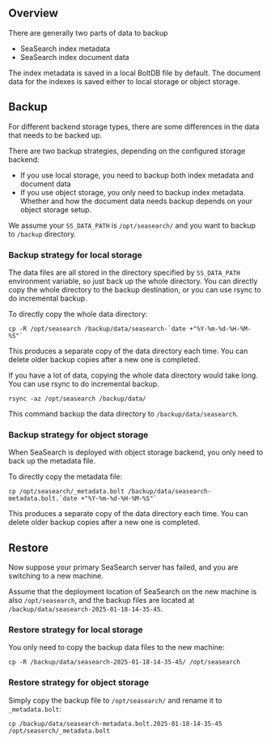 ## Overview

There are generally two parts of data to backup
- SeaSearch index metadata
- SeaSearch index document data

The index metadata is saved in a local BoltDB file by default. The document data for the indexes is saved either to local storage or object storage.

## Backup
For different backend storage types, there are some differences in the data that needs to be backed up.

There are two backup strategies, depending on the configured storage backend:
- If you use local storage, you need to backup both index metadata and document data
- If you use object storage, you only need to backup index metadata. Whether and how the document data needs backup depends on your object storage setup.

We assume your `SS_DATA_PATH` is `/opt/seasearch/` and you want to backup to `/backup` directory. 

### Backup strategy for local storage

The data files are all stored in the directory specified by `SS_DATA_PATH` environment variable, so just back up the whole directory. 
You can directly copy the whole directory to the backup destination, or you can use rsync to do incremental backup.

To directly copy the whole data directory:
```
cp -R /opt/seasearch /backup/data/seasearch-`date +"%Y-%m-%d-%H-%M-%S"`
```
This produces a separate copy of the data directory each time. You can delete older backup copies after a new one is completed.

If you have a lot of data, copying the whole data directory would take long. You can use rsync to do incremental backup.
```
rsync -az /opt/seasearch /backup/data/
```

This command backup the data directory to `/backup/data/seasearch`.

### Backup strategy for object storage

When SeaSearch is deployed with object storage backend, you only need to back up the metadata file.

To directly copy the metadata file:
```
cp /opt/seasearch/_metadata.bolt /backup/data/seasearch-metadata.bolt.`date +"%Y-%m-%d-%H-%M-%S"`
```
This produces a separate copy of the data directory each time. You can delete older backup copies after a new one is completed.

## Restore

Now suppose your primary SeaSearch server has failed, and you are switching to a new machine.

Assume that the deployment location of SeaSearch on the new machine is also `/opt/seasearch`, and the backup files are located at `/backup/data/seasearch-2025-01-18-14-35-45`.

### Restore strategy for local storage

You only need to copy the backup data files to the new machine:
```
cp -R /backup/data/seasearch-2025-01-18-14-35-45/ /opt/seasearch
```

### Restore strategy for object storage

Simply copy the backup file to `/opt/seasearch/` and rename it to `_metadata.bolt`:

```
cp /backup/data/seasearch-metadata.bolt.2025-01-18-14-35-45 /opt/seaserch/_metadata.bolt
```
